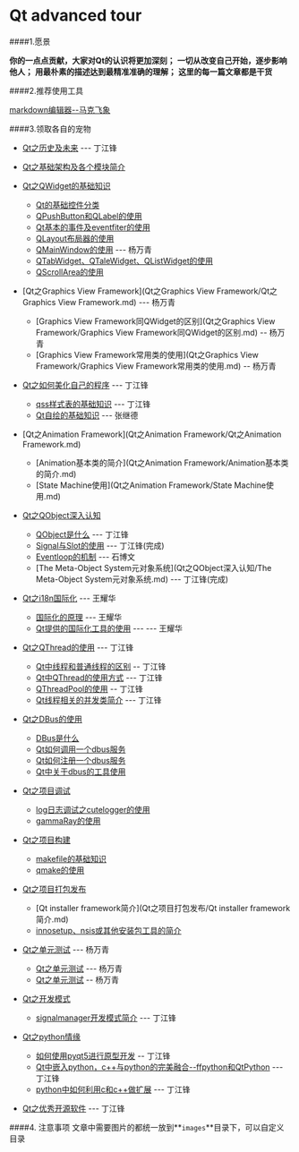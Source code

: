 Qt advanced tour
==============

####1.愿景

**你的一点点贡献，大家对Qt的认识将更加深刻；**
**一切从改变自己开始，逐步影响他人；**
**用最朴素的描述达到最精准准确的理解；**
**这里的每一篇文章都是干货**

####2.推荐使用工具

[markdown编辑器--马克飞象](https://maxiang.io/)

####3.领取各自的宠物

* [Qt之历史及未来](Qt之历史及未来/Qt的历史及未来.md) --- 丁江锋

* [Qt之基础架构及各个模块简介](Qt之基础架构及各个模块简介/Qt之基础架构及各个模块简介.md)

* [Qt之QWidget的基础知识](Qt之QWidget的基础知识/Qt之QWidget的基础知识.md)
    *  [Qt的基础控件分类](Qt之QWidget的基础知识/Qt的基础控件分类.md)
    *  [QPushButton和QLabel的使用](Qt之QWidget的基础知识/QPushButton和QLabel的使用.md)
    *  [Qt基本的事件及eventfiter的使用](Qt之QWidget的基础知识/Qt基本的事件及eventfiter的使用.md)
    *  [QLayout布局器的使用](Qt之QWidget的基础知识/QLayout布局器的使用.md)
    *  [QMainWindow的使用](Qt之QWidget的基础知识/QMainWindow的使用.md) --- 杨万青
    *  [QTabWidget、QTaleWidget、QListWidget的使用](Qt之QWidget的基础知识/QTabWidget、QTaleWidget、QListWidget的使用.md)
    *  [QScrollArea的使用](Qt之QWidget的基础知识/QScrollArea的使用.md)

* [Qt之Graphics View Framework](Qt之Graphics View Framework/Qt之Graphics View Framework.md) --- 杨万青
    * [Graphics View Framework同QWidget的区别](Qt之Graphics View Framework/Graphics View Framework同QWidget的区别.md)  -- 杨万青
    * [Graphics View Framework常用类的使用](Qt之Graphics View Framework/Graphics View Framework常用类的使用.md) -- 杨万青

* [Qt之如何美化自己的程序](Qt之如何美化自己的程序/Qt之如何美化自己的程序.md) --- 丁江锋
    * [qss样式表的基础知识](Qt之如何美化自己的程序/qss样式表的基础知识.md) --- 丁江锋
    * [Qt自绘的基础知识](Qt之如何美化自己的程序/Qt自绘的基础知识.md) --- 张继德

* [Qt之Animation Framework](Qt之Animation Framework/Qt之Animation Framework.md)
    * [Animation基本类的简介](Qt之Animation Framework/Animation基本类的简介.md)
    * [State Machine使用](Qt之Animation Framework/State Machine使用.md)
   
* [Qt之QObject深入认知](Qt之QObject深入认知/Qt之QObject深入认知.md)
    * [QObject是什么](Qt之QObject深入认知/QObject是什么.md) --- 丁江锋
    * [Signal与Slot的使用](Qt之QObject深入认知/Signal与Slot的使用.md) --- 丁江锋(完成)
    * [Eventloop的机制](Qt之QObject深入认知/Eventloop的机制.md) --- 石博文
    * [The Meta-Object System元对象系统](Qt之QObject深入认知/The Meta-Object System元对象系统.md) --- 丁江锋(完成)

* [Qt之i18n国际化](Qt之i18n国际化/Qt之i18n国际化.md) --- 王耀华
    *  [国际化的原理](Qt之i18n国际化/国际化的原理.md) --- 王耀华
    *  [Qt提供的国际化工具的使用](Qt之i18n国际化/Qt提供的国际化工具的使用.md) --- --- 王耀华

* [Qt之QThread的使用](Qt之QThread的使用/Qt之QThread的使用.md) --- 丁江锋
    * [Qt中线程和普通线程的区别](Qt之QThread的使用/Qt中线程和普通线程的区别.md) -- 丁江锋
    * [Qt中QThread的使用方式](Qt之QThread的使用/Qt中QThread的使用方式.md) --- 丁江锋
    * [QThreadPool的使用](Qt之QThread的使用/QThreadPool的使用.md) -- 丁江锋
    * [Qt线程相关的并发类简介](Qt之QThread的使用/Qt线程相关的并发类简介.md) --- 丁江锋

*  [Qt之DBus的使用](Qt之DBus的使用/Qt之DBus的使用.md)
    * [DBus是什么](Qt之DBus的使用/DBus是什么.md)
    * [Qt如何调用一个dbus服务](Qt之DBus的使用/Qt如何调用一个dbus服务.md)
    * [Qt如何注册一个dbus服务](Qt之DBus的使用/Qt如何注册一个dbus服务.md)
    * [Qt中关于dbus的工具使用](Qt之DBus的使用/Qt中关于dbus的工具使用.md)

* [Qt之项目调试](Qt之项目调试/Qt之项目调试.md)
    *  [log日志调试之cutelogger的使用](Qt之项目调试/log日志调试之cutelogger的使用.md)
    *  [gammaRay的使用](Qt之项目调试/gammaRay的使用.md)

* [Qt之项目构建](Qt之项目构建/Qt之项目构建.md)
    * [makefile的基础知识](Qt之项目构建/makefile的基础知识.md)
    * [qmake的使用](Qt之项目构建/qmake的使用.md)

* [Qt之项目打包发布](Qt之项目打包发布/Qt之项目打包发布.md)
    * [Qt installer framework简介](Qt之项目打包发布/Qt installer framework简介.md)
    * [innosetup、nsis或其他安装包工具的简介](Qt之项目打包发布/innosetup、nsis或其他安装包工具的简介.md)

* [Qt之单元测试](Qt之单元测试/Qt之单元测试.md) --- 杨万青
    * [Qt之单元测试](Qt之单元测试/什么是单元测试.md)  --- 杨万青
    * [Qt之单元测试](Qt之单元测试/Qt中如何使用单元测试.md)  -- 杨万青

* [Qt之开发模式](Qt之开发模式/Qt之开发模式.md)
    * [signalmanager开发模式简介](Qt之开发模式/signalmanager开发模式简介.md) --- 丁江锋

* [Qt之python情缘](Qt之python情缘/Qt之python情缘.md)
    *  [如何使用pyqt5进行原型开发](Qt之python情缘/如何使用pyqt5进行原型开发.md)  -- 丁江锋
    *  [Qt中嵌入python，c++与python的完美融合--ffpython和QtPython](Qt之python情缘/Qt中嵌入python，c++与python的完美融合--ffpython和QtPython.md)  --- 丁江锋
    *  [python中如何利用c和c++做扩展](Qt之python情缘/python中如何利用c和c++做扩展.md)  --- 丁江锋

* [Qt之优秀开源软件](Qt之优秀开源软件/Qt之优秀开源软件.md) --- 丁江锋


####4. 注意事项
文章中需要图片的都统一放到**`images`**目录下，可以自定义目录
